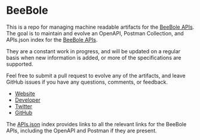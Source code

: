 # BeeBoleThis is a repo for managing machine readable artifacts for the [BeeBole APIs](http://beebole.com/). The goal is to maintain and evolve an OpenAPI, Postman Collection, and APIs.json index for the [BeeBole APIs](http://beebole.com/).They are a constant work in progress, and will be updated on a regular basis when new information is added, or more of the specifications are supported.Feel free to submit a pull request to evolve any of the artifacts, and leave GitHub issues if you have any questions, comments, or feedback.- [Website](http://beebole.com/)- [Developer](http://beebole.com/)- [Twitter](https://twitter.com/beebole)- [GitHub](https://github.com/beebole)The [APIs.json](https://github.com/api-evangelist/beebole/blob/master/apis.json) index provides links to all the relevant links for the BeeBole APIs, including the OpenAPI and Postman if they are present.